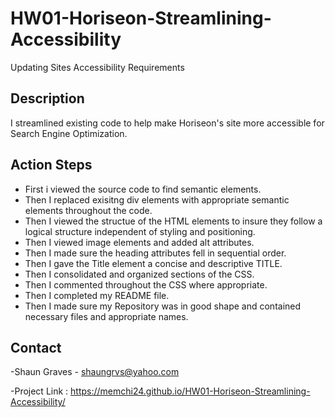 # HW01-Horiseon-Streamlining-Accessibility
Updating Sites Accessibility Requirements

## Description
I streamlined existing code to help make Horiseon's site more accessible for Search Engine Optimization.

## Action Steps
- First i viewed the source code to find semantic elements.
- Then I replaced exisitng div elements with appropriate semantic elements throughout the code.
- Then I viewed the structue of the HTML elements to insure they follow a logical structure independent of styling and positioning.
- Then I viewed image elements and added alt attributes.
- Then I made sure the heading attributes fell in sequential order.
- Then I gave the Title element a concise and descriptive TITLE.
- Then I consolidated and organized sections of the CSS.
- Then I commented throughout the CSS where appropriate.
- Then I completed my README file.
- Then I made sure my Repository was in good shape and contained necessary files and appropriate names.




 ## Contact
  -Shaun Graves - shaungrvs@yahoo.com

  -Project Link :
   https://memchi24.github.io/HW01-Horiseon-Streamlining-Accessibility/